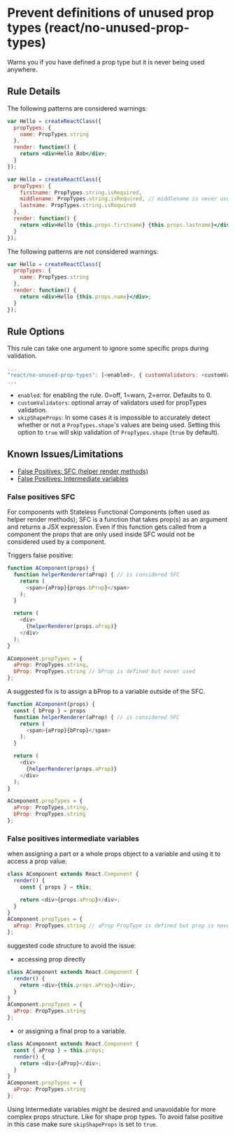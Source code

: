 # Prevent definitions of unused prop types (react/no-unused-prop-types)

Warns you if you have defined a prop type but it is never being used anywhere.

## Rule Details

The following patterns are considered warnings:

```jsx
var Hello = createReactClass({
  propTypes: {
    name: PropTypes.string
  },
  render: function() {
    return <div>Hello Bob</div>;
  }
});

var Hello = createReactClass({
  propTypes: {
    firstname: PropTypes.string.isRequired,
    middlename: PropTypes.string.isRequired, // middlename is never used below
    lastname: PropTypes.string.isRequired
  },
  render: function() {
    return <div>Hello {this.props.firstname} {this.props.lastname}</div>;
  }
});
```

The following patterns are not considered warnings:

```jsx
var Hello = createReactClass({
  propTypes: {
    name: PropTypes.string
  },
  render: function() {
    return <div>Hello {this.props.name}</div>;
  }
});
```

## Rule Options

This rule can take one argument to ignore some specific props during validation.

```js
...
"react/no-unused-prop-types": [<enabled>, { customValidators: <customValidator>, skipShapeProps: <skipShapeProps> }]
...
```

* `enabled`: for enabling the rule. 0=off, 1=warn, 2=error. Defaults to 0.
* `customValidators`: optional array of validators used for propTypes validation.
* `skipShapeProps`: In some cases it is impossible to accurately detect whether or not a `PropTypes.shape`'s values are being used. Setting this option to `true` will skip validation of `PropTypes.shape` (`true` by default).

## Known Issues/Limitations

- [False Positives: SFC (helper render methods)](#false-positives-sfc)
- [False Positives: Intermediate variables](#false-positives-intermediate-variables)

### False positives SFC
For components with Stateless Functional Components (often used as helper render methods);
SFC is a function that takes prop(s) as an argument and returns a JSX expression.
Even if this function gets called from a component the props that are only used inside SFC would not be considered used by a component.

Triggers false positive:
```js
function AComponent(props) {
  function helperRenderer(aProp) { // is considered SFC
    return (
      <span>{aProp}{props.bProp}</span>
    );
  }

  return (
    <div>
      {helperRenderer(props.aProp)}
    </div>
  );
}

AComponent.propTypes = {
  aProp: PropTypes.string,
  bProp: PropTypes.string // bProp is defined but never used
};
```
A suggested fix is to assign a bProp to a variable outside of the SFC.

```js
function AComponent(props) {
  const { bProp } = props
  function helperRenderer(aProp) { // is considered SFC
    return (
      <span>{aProp}{bProp}</span>
    );
  }

  return (
    <div>
      {helperRenderer(props.aProp)}
    </div>
  );
}

AComponent.propTypes = {
  aProp: PropTypes.string,
  bProp: PropTypes.string
};
```

### False positives intermediate variables
when assigning a part or a whole props object to a variable and using it to access a prop value.

```js
class AComponent extends React.Component {
  render() {
    const { props } = this;

    return <div>{props.aProp}</div>;
  }
}
AComponent.propTypes = {
  aProp: PropTypes.string // aProp PropType is defined but prop is never used
};
```

suggested code structure to avoid the issue:

- accessing prop directly
```js
class AComponent extends React.Component {
  render() {
    return <div>{this.props.aProp}</div>;
  }
}
AComponent.propTypes = {
  aProp: PropTypes.string
};
```

- or assigning a final prop to a variable.

```js
class AComponent extends React.Component {
  const { aProp } = this.props;
  render() {
    return <div>{aProp}</div>;
  }
}
AComponent.propTypes = {
  aProp: PropTypes.string
};
```

Using Intermediate variables might be desired and unavoidable for more complex props structure.
Like for shape prop types. To avoid false positive in this case make sure `skipShapeProps` is set to `true`.
